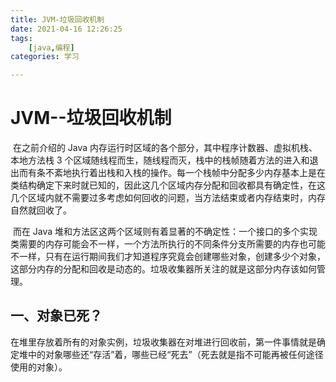```yaml
---
title: JVM-垃圾回收机制
date: 2021-04-16 12:26:25
tags:
	[java,编程]
categories: 学习

---
```




# JVM--垃圾回收机制

​	在之前介绍的 Java 内存运行时区域的各个部分，其中程序计数器、虚拟机栈、本地方法栈 3 个区域随线程而生，随线程而灭，栈中的栈帧随着方法的进入和退出而有条不紊地执行着出栈和入栈的操作。每一个栈帧中分配多少内存基本上是在类结构确定下来时就已知的，因此这几个区域内存分配和回收都具有确定性，在这几个区域内就不需要过多考虑如何回收的问题，当方法结束或者内存结束时，内存自然就回收了。

​	而在 Java 堆和方法区这两个区域则有着显著的不确定性：一个接口的多个实现类需要的内存可能会不一样，一个方法所执行的不同条件分支所需要的内存也可能不一样，只有在运行期间我们才知道程序究竟会创建哪些对象，创建多少个对象，这部分内存的分配和回收是动态的。垃圾收集器所关注的就是这部分内存该如何管理。

<!--more-->

## 一、对象已死？

​	在堆里存放着所有的对象实例，垃圾收集器在对堆进行回收前，第一件事情就是确定堆中的对象哪些还“存活”着，哪些已经“死去”（死去就是指不可能再被任何途径使用的对象）。

​	
